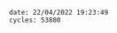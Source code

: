 

                date: 22/04/2022 19:23:49
                cycles: 53880

                         